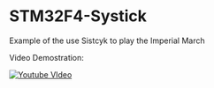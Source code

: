 # STM32F4-Systick
Example of the use Sistcyk to play the Imperial March

Video Demostration:

[![Youtube VIdeo](http://img.youtube.com/vi/JLZBv92Yszs/0.jpg)](http://www.youtube.com/watch?v=JLZBv92Yszs "Video Title")
